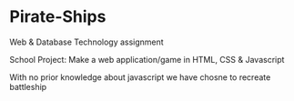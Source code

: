 # Pirate-Ships
Web &amp; Database Technology assignment

School Project: Make a web application/game in HTML, CSS & Javascript

With no prior knowledge about javascript we have chosne to recreate battleship
